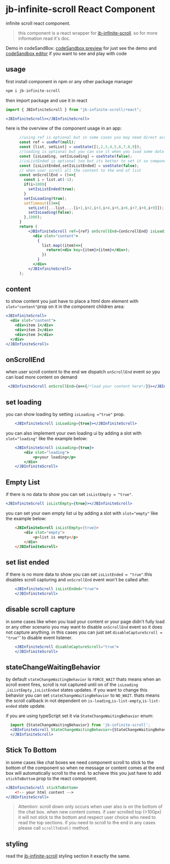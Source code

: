 # jb-infinite-scroll React Component

infinite scroll react component. 

>this component is a react wrapper for [jb-infinite-scroll](https://github.com/javadbat/jb-infinite-scroll). so for more information read it's doc.

Demo in codeSandBox: [codeSandbox preview](https://3f63dj.csb.app/samples/jb-infinite-scroll) for just see the demo and [codeSandbox editor](https://codesandbox.io/p/sandbox/jb-design-system-3f63dj?file=%2Fsrc%2Fsamples%2FJBInfiniteScroll.tsx) if you want to see and play with code

## usage
first install component in npm or any other package manager

```sh
npm i jb-infinite-scroll
```
then import package and use it in react

```jsx
import { JBInfiniteScroll } from "jb-infinite-scroll/react";

<JBInfiniteScroll></JBInfiniteScroll>
```

here is the overview of the component usage in an app:

```jsx
      //using ref is optional but in some cases you may need direct access to web-component you can use this
      const ref = useRef(null);
      const [list, setList] = useState([1,2,3,4,5,6,7,8,9]);
      //loading is optional but you can use it when you load some data from API
      const [isLoading, setIsLoading] = useState(false);
      //isListEnded is optional too but its better to set it so component dont capture scroll anymore
      const [isListEnded,setIsListEnded] = useState(false);
      // when user scroll all the content to the end of list
      const onScrollEnd = ()=>{
        const i = list.at(-1);
        if(i>100){
          setIsListEnded(true);
        }
        setIsLoading(true);
        setTimeout(()=>{
          setList([...list,...[i+1,i+2,i+3,i+4,i+5,i+6,i+7,i+8,i+9]]);
          setIsLoading(false);
        },1000);
      }
      return (
          <JBInfiniteScroll ref={ref} onScrollEnd={onScrollEnd} isLoading={isLoading} isListEnded={isListEnded} disableCaptureScroll={isLoading}>
            <div slot="content">
              {
                list.map((item)=>{
                  return(<div key={item}>{item}</div>);
                })
              }
            </div>
          </JBInfiniteScroll>
      );
```

## content

to show content you just have to place a html dom element with `slot="content"`prop on it in the component children area:

```jsx
<JBInfiniteScroll>
  <div slot="content">
    <div>item 1</div>
    <div>item 2</div>
    <div>item 3</div>
  </div>
</JBInfiniteScroll>

```
## onScrollEnd

when user scroll content to the end we dispatch `onScrollEnd` event so ypu can load more content on demand

```jsx
 <JBInfiniteScroll onScrollEnd={e=>{/*load your content here*/}}></JBInfiniteScroll>
```

## set loading

you can show loading by setting `isLoading ="true"` prop.

```jsx
    <JBInfiniteScroll isLoading={true}></JBInfiniteScroll>
```
 you can also implement your own loading ui by adding a slot with `slot="loading"` like the example below:

```jsx
    <JBInfiniteScroll isLoading={true}>
        <div slot="loading">
            <p>your loading</p>
        </div>
    </JBInfiniteScroll>

```
## Empty List

if there is no data to show you can set `isListEmpty = "true"`.

```jsx
<JBInfiniteScroll isListEmpty={true}></JBInfiniteScroll>
``` 
 you can set your own empty list ui by adding a slot with `slot="empty"` like the example below:
```html
    <JBInfiniteScroll isListEmpty={true}>
        <div slot="empty">
            <p>list is empty</p>
        </div>
    </JBInfiniteScroll>

```

## set list ended
if there is no more data to show you can set `isListEnded = "true"`.this disables scroll capturing and `onScrollEnd` event won't be called after.

```jsx
    <JBInfiniteScroll isListEnded="true">
    </JBInfiniteScroll>
```

## disable scroll capture
in some cases like when you load your content or your page didn't fully load or any other scenario you may want to disable `onScrollEnd` event so it does not capture anything. in this cases you can just set `disableCaptureScroll = "true"`' to disable event listener.

```jsx
    <JBInfiniteScroll disableCaptureScroll="true">
    </JBInfiniteScroll>
```

## stateChangeWaitingBehavior

by default `stateChangeWaitingBehavior` is `FORCE_WAIT` thats means when an scroll event fires, scroll is not captured until on of the `isLoading` ,`isListEmpty` ,`isListEnded` states updates.
if you want to change this behavior you can set `stateChangeWaitingBehavior` to `NO_WAIT`. thats means the scroll callback in not dependent on `is-loading`,`is-list-empty`,`is-list-ended` state update.

if you are using typeScript set it via `StateChangeWaitingBehavior` enum:

```jsx
  import {StateChangeWaitingBehavior} from 'jb-infinite-scroll'; 
  <JBInfiniteScroll StateChangeWaitingBehavior={StateChangeWaitingBehavior.noWait}>
  </JBInfiniteScroll>
```

## Stick To Bottom

in some cases like chat boxes we need component scroll to stick to the bottom of the component so when ne message or content comes at the end box will automatically scroll to the end. to achieve this you just have to add `stickToBottom` prop to the react component.
```jsx
<JBInfiniteScroll stickToBottom>
    <!-- your html content -->
</JBInfiniteScroll>
```
> Attention: scroll down only occurs when user also is on the bottom of the chat box. when new content comes. if user scrolled top (>100px) it will not stick to the bottom and respect user choice who need to read the top sections. if you need to scroll to the end in any cases please call `scrollToEnd()` method.

## styling

read the [jb-infinite-scroll](https://github.com/javadbat/jb-infinite-scroll) styling section it exactly the same.

